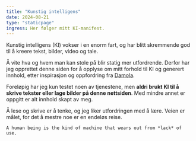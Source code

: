 ```yaml
---
title: "Kunstig intelligens"
date: 2024-08-21
type: "staticpage"
ingress: Her følger mitt KI-manifest.
---
```

Kunstig intelligens (KI) vokser i en enorm fart, og har blitt skremmende god til å kreere tekst, bilder, video og tale.

Å vite hva og hvem man kan stole på blir statig mer utfordrende. Derfor har jeg opprettet denne siden for å opplyse om mitt forhold til KI og generert innhold, etter inspirasjon og oppfordring fra [Damola](https://www.bydamo.la/p/ai-manifesto).

Foreløpig har jeg kun testet noen av tjenestene, men **aldri brukt KI til å skrive tekster eller lage bilder på denne nettsiden**. Med mindre annet er oppgitt er alt innhold skapt av meg.

Å lese og skrive er å tenke, og jeg liker utfordringen med å lære. Veien er målet, for det å mestre noe er en endeløs reise.


[comment]: <> (Jeg er veldig spent på hvordan KI og teknologi generelt vil påvirke vår inspirasjon, motivasjon, læring og samhold, i tillegg til følelsen av å være menneske. Foreløpig er jeg en mild skeptiker.) 

```quote {author="George Leonard, «Mastery: The Keys to Success and Long-Term Fulfillment»" cite="https://www.adlibris.com/no/bok/mastery-the-keys-to-success-and-long-term-fulfillment-9780452267565"}
A human being is the kind of machine that wears out from *lack* of use.
```
